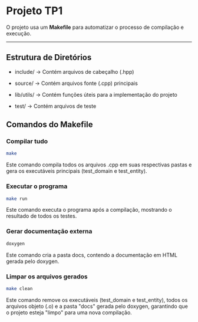 # Projeto TP1

O projeto usa um **Makefile** para automatizar o processo de compilação e execução.

---

## Estrutura de Diretórios

- include/    -> Contém arquivos de cabeçalho (.hpp)

- source/     -> Contém arquivos fonte (.cpp) principais

- lib/utils/  -> Contém funções úteis para a implementação do projeto

- test/       -> Contém arquivos de teste

## Comandos do Makefile

### Compilar tudo

```bash
make
```

Este comando compila todos os arquivos .cpp em suas respectivas pastas e gera os executáveis principais (test_domain e test_entity).

### Executar o programa

```bash
make run
```

Este comando executa o programa após a compilação, mostrando o resultado de todos os testes.

### Gerar documentação externa

```bash
doxygen
```

Este comando cria a pasta docs, contendo a documentação em HTML gerada pelo doxygen.

### Limpar os arquivos gerados

```bash
make clean
```

Este comando remove os executáveis (test_domain e test_entity), todos os arquivos objeto (.o) e a pasta "docs" gerada pelo doxygen, garantindo que o projeto esteja "limpo" para uma nova compilação.
